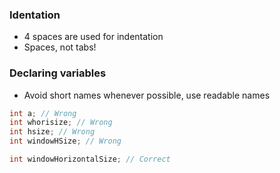 ### Identation
* 4 spaces are used for indentation
* Spaces, not tabs!

### Declaring variables
* Avoid short names whenever possible, use readable names

```C
int a; // Wrong
int whorisize; // Wrong
int hsize; // Wrong
int windowHSize; // Wrong

int windowHorizontalSize; // Correct
```